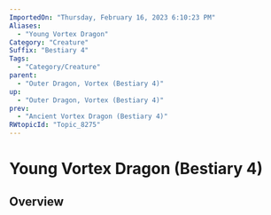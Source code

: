 ```yaml
---
ImportedOn: "Thursday, February 16, 2023 6:10:23 PM"
Aliases:
  - "Young Vortex Dragon"
Category: "Creature"
Suffix: "Bestiary 4"
Tags:
  - "Category/Creature"
parent:
  - "Outer Dragon, Vortex (Bestiary 4)"
up:
  - "Outer Dragon, Vortex (Bestiary 4)"
prev:
  - "Ancient Vortex Dragon (Bestiary 4)"
RWtopicId: "Topic_8275"
---
```

# Young Vortex Dragon (Bestiary 4)
## Overview
